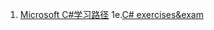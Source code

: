1. [Microsoft C#学习路径](https://learn.microsoft.com/zh-cn/collections/yz26f8y64n7k07)
1e.[C# exercises&exam](https://www.freecodecamp.org/learn/foundational-c-sharp-with-microsoft)

